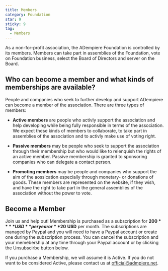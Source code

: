 ```yaml
---
title: Members
category: Foundation
star: 9
sticky: 9
tag:
  - Members
---
```


As a non-for-profit association, the ADempiere Foundation is controlled by its members.  Members can take part in assemblies of the Foundation, vote on Foundation business, select the Board of Directors and server on the Board.  

## Who can become a member and what kinds of memberships are available?
People and companies who seek to further develop and support ADempiere can become a member of the association.  There are three types of members:

- **Active members** are people who activly support the association and help developing while being fully responsible in terms of the association. We expect these kinds of members to collaborate, to take part in assemblies of the association and to activly make use of voting right.

- **Passive members** may be people who seek to support the association through their membership but who would like to relenquish the rights of an active member. Passive membership is granted to sponsoring companies who can delegate a contact person.

- **Promoting members** may be people and companies who support the aim of the aossication especially through monetary- or donations of goods. These members are represented on the website, if they wish, and have the right to take part in the general assemblies of the association without the power to vote.

## Become a Member
Join us and help out!  Membership is purchased as a subscription for **$200** **USD** per year or **$20** **USD** per month.  The subscriptions are managed by Paypal and you will need to have a Paypal account or create one during the subscription process.  You can cancel the subscription and your memebership at any time through your Paypal account or by clicking the Unsubscirbe button below.

If you purchase a Membership, we will assume it is Active.  If you do not want to be considered Active, please contact us at official@admpiere.net.